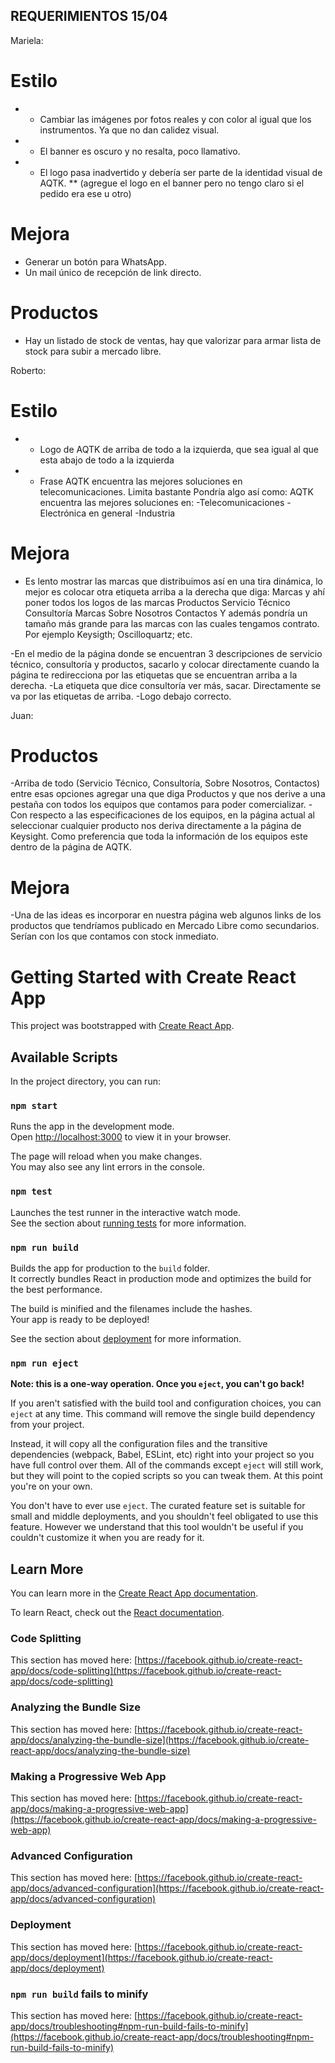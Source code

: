## REQUERIMIENTOS 15/04

Mariela:
# Estilo
* - Cambiar las imágenes por fotos reales y con color al igual que los instrumentos. Ya que no dan calidez visual.
* - El banner es oscuro y no resalta, poco llamativo.
* - El logo pasa inadvertido y debería ser parte de la identidad visual de AQTK. 
** (agregue el logo en el banner pero no tengo claro si el pedido era ese u otro)
# Mejora
- Generar un botón para WhatsApp.
- Un mail único de recepción de link directo.
# Productos
- Hay un listado de stock de ventas, hay que valorizar para armar lista de stock para subir a mercado libre.

Roberto:
# Estilo
* - Logo de AQTK de arriba de todo a la izquierda, que sea igual al que esta abajo de todo a la izquierda
* - Frase AQTK encuentra las mejores soluciones en telecomunicaciones. Limita bastante
Pondría algo así como: 
AQTK encuentra las mejores soluciones en:
-Telecomunicaciones
-Electrónica en general
-Industria
# Mejora
- Es lento mostrar las marcas que distribuimos así en una tira dinámica, lo mejor es colocar otra etiqueta arriba a la derecha que diga:
Marcas y ahí poner todos los logos de las marcas
Productos            Servicio Técnico                Consultoría         Marcas                 Sobre Nosotros                 Contactos
Y además pondría un tamaño más grande para las marcas con las cuales tengamos contrato. Por ejemplo Keysigth; Oscilloquartz; etc.

-En el medio de la página donde se encuentran 3 descripciones de servicio técnico, consultoría y productos, sacarlo y colocar directamente 
cuando la página te redirecciona por las etiquetas que se encuentran arriba a la derecha.
-La etiqueta que dice consultoría ver más, sacar. Directamente se va por las etiquetas de arriba.
-Logo debajo correcto.

Juan:
# Productos
-Arriba de todo (Servicio Técnico, Consultoría, Sobre Nosotros, Contactos) entre esas opciones agregar una que diga Productos y que nos
derive a una pestaña con todos los equipos que contamos para poder comercializar.
-Con respecto a las especificaciones de los equipos, en la página actual al seleccionar cualquier producto nos deriva directamente a la página de Keysight. 
Como preferencia que toda la información de los equipos este dentro de la página de AQTK.
# Mejora
-Una de las ideas es incorporar en nuestra página web algunos links de los productos que tendríamos publicado en Mercado Libre como secundarios. Serían con los que contamos con stock inmediato.

# Getting Started with Create React App

This project was bootstrapped with [Create React App](https://github.com/facebook/create-react-app).

## Available Scripts

In the project directory, you can run:

### `npm start`

Runs the app in the development mode.\
Open [http://localhost:3000](http://localhost:3000) to view it in your browser.

The page will reload when you make changes.\
You may also see any lint errors in the console.

### `npm test`

Launches the test runner in the interactive watch mode.\
See the section about [running tests](https://facebook.github.io/create-react-app/docs/running-tests) for more information.

### `npm run build`

Builds the app for production to the `build` folder.\
It correctly bundles React in production mode and optimizes the build for the best performance.

The build is minified and the filenames include the hashes.\
Your app is ready to be deployed!

See the section about [deployment](https://facebook.github.io/create-react-app/docs/deployment) for more information.

### `npm run eject`

**Note: this is a one-way operation. Once you `eject`, you can't go back!**

If you aren't satisfied with the build tool and configuration choices, you can `eject` at any time. This command will remove the single build dependency from your project.

Instead, it will copy all the configuration files and the transitive dependencies (webpack, Babel, ESLint, etc) right into your project so you have full control over them. All of the commands except `eject` will still work, but they will point to the copied scripts so you can tweak them. At this point you're on your own.

You don't have to ever use `eject`. The curated feature set is suitable for small and middle deployments, and you shouldn't feel obligated to use this feature. However we understand that this tool wouldn't be useful if you couldn't customize it when you are ready for it.

## Learn More

You can learn more in the [Create React App documentation](https://facebook.github.io/create-react-app/docs/getting-started).

To learn React, check out the [React documentation](https://reactjs.org/).

### Code Splitting

This section has moved here: [https://facebook.github.io/create-react-app/docs/code-splitting](https://facebook.github.io/create-react-app/docs/code-splitting)

### Analyzing the Bundle Size

This section has moved here: [https://facebook.github.io/create-react-app/docs/analyzing-the-bundle-size](https://facebook.github.io/create-react-app/docs/analyzing-the-bundle-size)

### Making a Progressive Web App

This section has moved here: [https://facebook.github.io/create-react-app/docs/making-a-progressive-web-app](https://facebook.github.io/create-react-app/docs/making-a-progressive-web-app)

### Advanced Configuration

This section has moved here: [https://facebook.github.io/create-react-app/docs/advanced-configuration](https://facebook.github.io/create-react-app/docs/advanced-configuration)

### Deployment

This section has moved here: [https://facebook.github.io/create-react-app/docs/deployment](https://facebook.github.io/create-react-app/docs/deployment)

### `npm run build` fails to minify

This section has moved here: [https://facebook.github.io/create-react-app/docs/troubleshooting#npm-run-build-fails-to-minify](https://facebook.github.io/create-react-app/docs/troubleshooting#npm-run-build-fails-to-minify)
